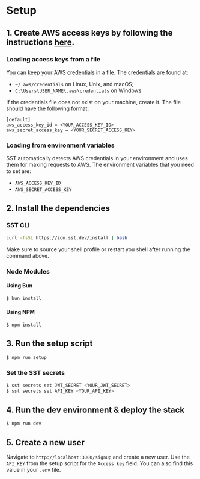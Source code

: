 # Setup

## 1. Create AWS access keys by following the instructions [here](https://docs.aws.amazon.com/IAM/latest/UserGuide/id_root-user_manage_add-key.html).

### Loading access keys from a file

You can keep your AWS credentials in a file. The credentials are found at:

- `~/.aws/credentials` on Linux, Unix, and macOS;
- `C:\Users\USER_NAME\.aws\credentials` on Windows

If the credentials file does not exist on your machine, create it. The file should have the following format:

```plaintext
[default]
aws_access_key_id = <YOUR_ACCESS_KEY_ID>
aws_secret_access_key = <YOUR_SECRET_ACCESS_KEY>
```

### Loading from environment variables

SST automatically detects AWS credentials in your environment and uses them for making requests to AWS. The environment variables that you need to set are:

- `AWS_ACCESS_KEY_ID`
- `AWS_SECRET_ACCESS_KEY`

## 2. Install the dependencies

### SST CLI

```bash
curl -fsSL https://ion.sst.dev/install | bash
```
Make sure to source your shell profile or restart you shell after running the command above.

### Node Modules

#### Using Bun

```bash
$ bun install
```

#### Using NPM

```bash
$ npm install
```

## 3. Run the setup script

```bash
$ npm run setup
```

### Set the SST secrets

```bash
$ sst secrets set JWT_SECRET <YOUR_JWT_SECRET>
$ sst secrets set API_KEY <YOUR_API_KEY>
```

## 4. Run the dev environment & deploy the stack

```bash
$ npm run dev
```

## 5. Create a new user

Navigate to `http://localhost:3000/signUp` and create a new user. Use the `API_KEY` from the setup script for the `Access key` field. You can also find this value in your `.env` file.
